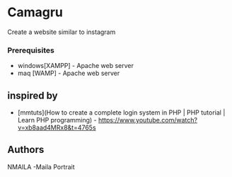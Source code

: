 # Camagru
Create a website similar to instagram

### Prerequisites

* windows[XAMPP] - Apache web server
* maq [WAMP] - Apache web server

## inspired by
* [mmtuts](How to create a complete login system in PHP | PHP tutorial | Learn PHP programming) - https://www.youtube.com/watch?v=xb8aad4MRx8&t=4765s

## Authors
NMAILA -Maila Portrait
